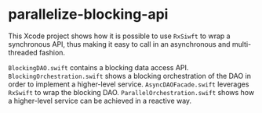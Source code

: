 # parallelize-blocking-api

This Xcode project shows how it is possible to use `RxSiwft` to wrap a synchronous API, thus making it easy to call in an asynchronous and multi-threaded fashion.

`BlockingDAO.swift` contains a blocking data access API.
`BlockingOrchestration.swift` shows a blocking orchestration of the DAO in order to implement a higher-level service.
`AsyncDAOFacade.swift` leverages `RxSwift` to wrap the blocking DAO.
`ParallelOrchestration.swift` shows how a higher-level service can be achieved in a reactive way.